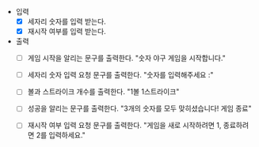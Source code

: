 
- 입력 
    - [x] 세자리 숫자를 입력 받는다.
    - [x] 재시작 여부를 입력 받는다.

- 출력
    - [ ] 게임 시작을 알리는 문구를 출력한다. "숫자 야구 게임을 시작합니다."
    - [ ] 세자리 숫자 입력 요청 문구를 출력한다. "숫자를 입력해주세요 :"
    - [ ] 볼과 스트라이크 개수를 출력한다. "1볼 1스트라이크"
    - [ ] 성공을 알리는 문구를 출력한다. "3개의 숫자를 모두 맞히셨습니다! 게임 종료"
    - [ ] 재시작 여부 입력 요청 문구를 출력한다. "게임을 새로 시작하려면 1, 종료하려면 2를 입력하세요."
    


